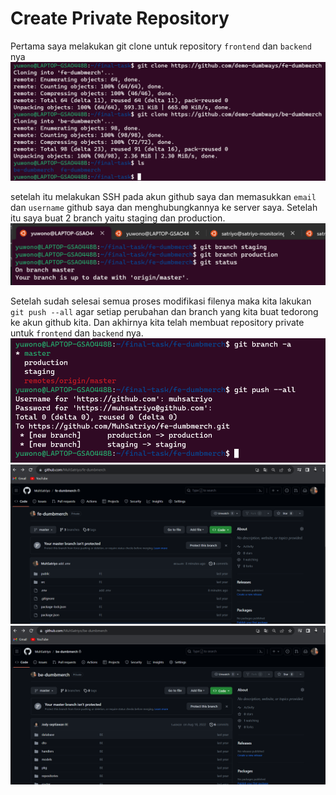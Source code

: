 # Create Private Repository

Pertama saya melakukan git clone untuk repository `frontend` dan `backend` nya
![alt text](https://github.com/MuhSatriyo/devops17-finaltask-MuhSatriyo/blob/main/2.%20Repository/Documentation/R1.png)

setelah itu melakukan SSH pada akun github saya dan memasukkan `email` dan `username` github saya dan menghubungkannya ke server saya. Setelah itu saya buat 2 branch yaitu staging dan production.
![alt text](https://github.com/MuhSatriyo/devops17-finaltask-MuhSatriyo/blob/main/2.%20Repository/Documentation/R2.png)

Setelah sudah selesai semua proses modifikasi filenya maka kita lakukan `git push --all` agar setiap perubahan dan branch yang kita buat tedorong ke akun github kita. Dan akhirnya kita telah membuat repository private untuk `frontend` dan `backend` nya.
![alt text](https://github.com/MuhSatriyo/devops17-finaltask-MuhSatriyo/blob/main/2.%20Repository/Documentation/R3.png)
![alt text](https://github.com/MuhSatriyo/devops17-finaltask-MuhSatriyo/blob/main/2.%20Repository/Documentation/R4.png)
![alt text](https://github.com/MuhSatriyo/devops17-finaltask-MuhSatriyo/blob/main/2.%20Repository/Documentation/R5.png)

